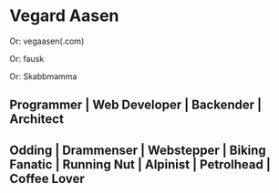 # Vegard Aasen

Or: vegaasen(.com)

Or: fausk

Or: Skabbmamma

## Programmer | Web Developer | Backender | Architect

## Odding | Drammenser | Webstepper | Biking Fanatic | Running Nut | Alpinist | Petrolhead | Coffee Lover
